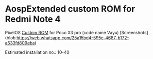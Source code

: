 AospExtended custom ROM for Redmi Note 4
==============================

PixelOS [Custom ROM](https://pixelos.vercel.app/) for Poco X3 pro (code name Vayu)
[Screenshots] (blob:https://web.whatsapp.com/25a15bd4-595e-4687-b172-a533fd809eba) 


Estimated installation no.: 10-40 

